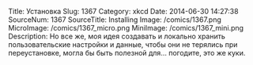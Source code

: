 Title: Установка 
Slug: 1367 
Category: xkcd 
Date: 2014-06-30 14:27:38 
SourceNum: 1367 
SourceTitle: Installing 
Image: /comics/1367.png 
MicroImage: /comics/1367_micro.png 
MiniImage: /comics/1367_mini.png 
Description: Но все же, моя идея создавать и локально хранить пользовательские настройки и данные, чтобы они не терялись при переустановке, могла бы быть полезной для… погодите, это же куки. 

